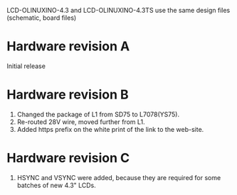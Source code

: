 LCD-OLINUXINO-4.3 and LCD-OLINUXINO-4.3TS use the same design files (schematic, board files)

Hardware revision A
========
Initial release
	
Hardware revision B
========
1. Changed the package of L1 from SD75 to L7078(YS75).
2. Re-routed 28V wire, moved further from L1.
3. Added https prefix on the white print of the link to the web-site.

Hardware revision C
========
1. HSYNC and VSYNC were added, because they are required for some batches of new 4.3" LCDs.